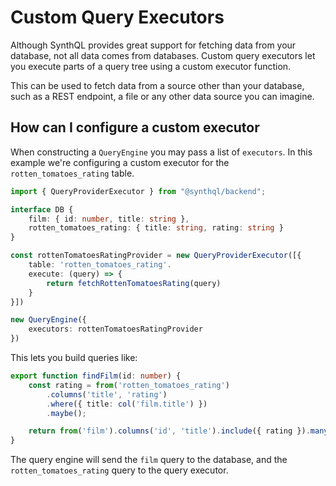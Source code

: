 # Custom Query Executors

Although SynthQL provides great support for fetching data from your database, not all data comes from databases. Custom query executors let you execute parts of a query tree using a custom executor function.

This can be used to fetch data from a source other than your database, such as a REST endpoint, a file or any other data source you can imagine.

## How can I configure a custom executor

When constructing a `QueryEngine` you may pass a list of `executors`. In this example we're configuring a custom executor for the `rotten_tomatoes_rating` table.

```ts
import { QueryProviderExecutor } from "@synthql/backend";

interface DB {
    film: { id: number, title: string },
    rotten_tomatoes_rating: { title: string, rating: string }
}

const rottenTomatoesRatingProvider = new QueryProviderExecutor([{
    table: 'rotten_tomatoes_rating'.
    execute: (query) => {
        return fetchRottenTomatoesRating(query)
    }
}])

new QueryEngine({
    executors: rottenTomatoesRatingProvider
})
```

This lets you build queries like:

```ts
export function findFilm(id: number) {
    const rating = from('rotten_tomatoes_rating')
        .columns('title', 'rating')
        .where({ title: col('film.title') })
        .maybe();

    return from('film').columns('id', 'title').include({ rating }).many();
}
```

The query engine will send the `film` query to the database, and the `rotten_tomatoes_rating` query to the query executor.
